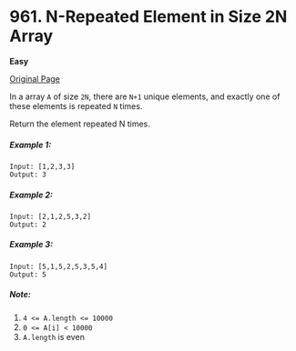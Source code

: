 # 961. N-Repeated Element in Size 2N Array

**Easy**

[Original Page](https://leetcode.com/problems/n-repeated-element-in-size-2n-array/)

In a array `A` of size `2N`, there are `N+1` unique elements, and exactly one of these elements is repeated `N` times.

Return the element repeated N times.
 
##### Example 1:
```
Input: [1,2,3,3]
Output: 3
```

##### Example 2:
```
Input: [2,1,2,5,3,2]
Output: 2
```

##### Example 3:
```
Input: [5,1,5,2,5,3,5,4]
Output: 5
```

##### Note:
1. `4 <= A.length <= 10000`
2. `0 <= A[i] < 10000`
3. `A.length` is even